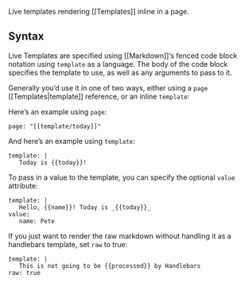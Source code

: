 Live templates rendering [[Templates]] inline in a page.

## Syntax
Live Templates are specified using [[Markdown]]‘s fenced code block notation using `template` as a language. The body of the code block specifies the template to use, as well as any arguments to pass to it.

Generally you’d use it in one of two ways, either using a `page` [[Templates|template]] reference, or an inline `template`:

Here’s an example using `page`:
```template
page: "[[template/today]]"
```

And here’s an example using `template`:
```template
template: |
   Today is {{today}}!
```

To pass in a value to the template, you can specify the optional `value` attribute:
```template
template: |
   Hello, {{name}}! Today is _{{today}}_
value:
   name: Pete
```

If you just want to render the raw markdown without handling it as a handlebars template, set `raw` to true:
```template
template: |
   This is not going to be {{processed}} by Handlebars
raw: true
```


